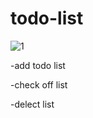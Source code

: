 # todo-list

![1](https://cloud.githubusercontent.com/assets/2735255/18544018/f3716836-7b5c-11e6-97af-2004c3e73101.jpg)

-add todo list

-check off list

-delect list
